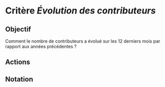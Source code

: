 # Critère *Évolution des contributeurs*

## Objectif
Comment le nombre de contributeurs a évolué sur les 12 derniers mois par rapport aux années précédentes ?

## Actions


## Notation